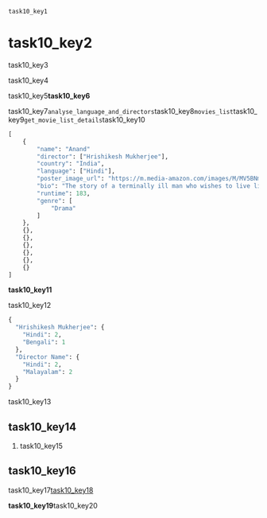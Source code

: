 ```ngMeta
task10_key1
```
# task10_key2
task10_key3

task10_key4

task10_key5**task10_key6**

task10_key7`analyse_language_and_directors`task10_key8`movies_list`task10_key9`get_movie_list_details`task10_key10

```python
[
    {
        "name": "Anand"
        "director": ["Hrishikesh Mukherjee"],
        "country": "India",
        "language": ["Hindi"],
        "poster_image_url": "https://m.media-amazon.com/images/M/MV5BNmZkMTMzNmEtMWU5NC00MjEzLWE5MzktYzRlMmQyMzk0YmM1XkEyXkFqcGdeQXVyNTA4NzY1MzY@._V1_UX182_CR0,0,182,268_AL__QL50.jpg",
        "bio": "The story of a terminally ill man who wishes to live life to the3 full before the inevitable occurs, as told by his best friend.",
        "runtime": 183,
        "genre": [
            "Drama"
        ]
    },
    {},
    {},
    {},
    {},
    {},
    {}
]
```
**task10_key11**

task10_key12

```python
{
  "Hrishikesh Mukherjee": {
    "Hindi": 2,
    "Bengali": 1
  },
  "Director Name": {
    "Hindi": 2,
    "Malayalam": 2
  }
}
```
task10_key13

## task10_key14
1. task10_key15
## task10_key16
task10_key17[task10_key18](https://youtu.be/ZX4iav8VKWk)


**task10_key19**task10_key20